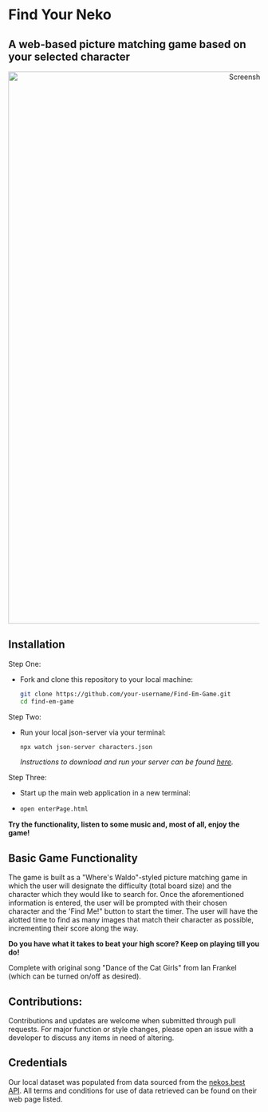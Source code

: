 # Find Your Neko

## A web-based picture matching game based on your selected character

<p align='center'>
  <img width="1105" alt="Screenshot 2024-01-24 at 13 05 49" src="https://github.com/angelogentileiii/Find-Em-Game/assets/140743863/871c8935-0b84-4d41-9600-bce4a1558887">
</p>


## Installation

Step One:
- Fork and clone this repository to your local machine:
  
  ```bash
  git clone https://github.com/your-username/Find-Em-Game.git
  cd find-em-game
  ```

Step Two:
- Run your local json-server via your terminal:

  ```bash
  npx watch json-server characters.json
  ```
    _Instructions to download and run your server can be found [here](https://www.npmjs.com/package/json-server)._

Step Three: 
- Start up the main web application in a new terminal:
- 
   ```bash
   open enterPage.html
   ```

**Try the functionality, listen to some music and, most of all, enjoy the game!**


## Basic Game Functionality

The game is built as a "Where's Waldo"-styled picture matching game in which the user will designate the difficulty (total board size) and the character which they would like to search for. Once the aforementioned information is entered, the user will be prompted with their chosen character and the 'Find Me!" button to start the timer. The user will have the alotted time to find as many images that match their character as possible, incrementing their score along the way.

**Do you have what it takes to beat your high score? Keep on playing till you do!**

Complete with original song "Dance of the Cat Girls" from Ian Frankel (which can be turned on/off as desired).


## Contributions:

Contributions and updates are welcome when submitted through pull requests. For major function or style changes, please open an issue with a developer to discuss any items in need of altering.


## Credentials

Our local dataset was populated from data sourced from the [nekos.best API](https://www.npmjs.com/package/json-server). All terms and conditions for use of data retrieved can be found on their web page listed.
